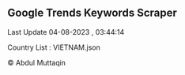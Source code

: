 

## Google Trends Keywords Scraper 
 
Last Update 04-08-2023 , 03:44:14

Country List :
VIETNAM.json



© Abdul Muttaqin 
